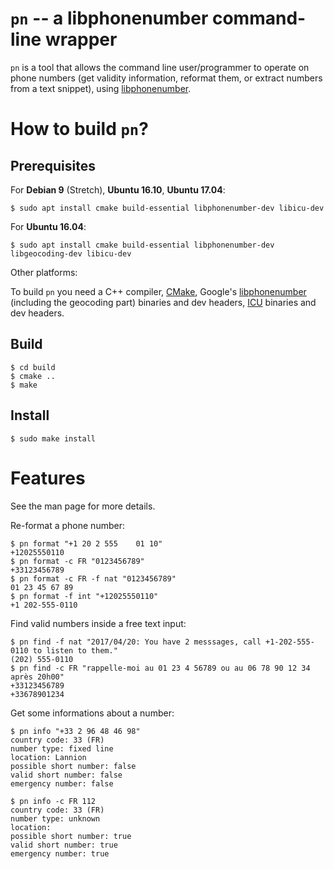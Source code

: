 # `pn` -- a libphonenumber command-line wrapper

`pn` is a tool that allows the command line user/programmer to operate on phone
numbers (get validity information, reformat them, or extract numbers from a
text snippet), using
[libphonenumber](https://github.com/googlei18n/libphonenumber).

# How to build `pn`?

## Prerequisites

For **Debian 9** (Stretch), **Ubuntu 16.10**, **Ubuntu 17.04**:

```
$ sudo apt install cmake build-essential libphonenumber-dev libicu-dev
```

For **Ubuntu 16.04**:

```
$ sudo apt install cmake build-essential libphonenumber-dev libgeocoding-dev libicu-dev
```

Other platforms:

To build `pn` you need a C++ compiler, [CMake](https://cmake.org/), Google's
[libphonenumber](https://github.com/googlei18n/libphonenumber) (including the
geocoding part) binaries and dev headers, [ICU](http://site.icu-project.org/)
binaries and dev headers.

## Build
```
$ cd build
$ cmake ..
$ make
```
## Install

```
$ sudo make install
```

# Features

See the man page for more details.



Re-format a phone number:

```
$ pn format "+1 20 2 555    01 10"
+12025550110
$ pn format -c FR "0123456789"
+33123456789
$ pn format -c FR -f nat "0123456789"
01 23 45 67 89
$ pn format -f int "+12025550110"
+1 202-555-0110
```

Find valid numbers inside a free text input:

```
$ pn find -f nat "2017/04/20: You have 2 messsages, call +1-202-555-0110 to listen to them."
(202) 555-0110
$ pn find -c FR "rappelle-moi au 01 23 4 56789 ou au 06 78 90 12 34 après 20h00"
+33123456789
+33678901234
```

Get some informations about a number:

```
$ pn info "+33 2 96 48 46 98"
country code: 33 (FR)
number type: fixed line
location: Lannion
possible short number: false
valid short number: false
emergency number: false

$ pn info -c FR 112
country code: 33 (FR)
number type: unknown
location: 
possible short number: true
valid short number: true
emergency number: true
```

